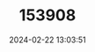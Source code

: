 ---
title: "153908"
category: "Cambarus graysoni"
draft: false
date: 2024-02-22 13:03:51
languages:
  English: ["Twospot Crayfish"]
---